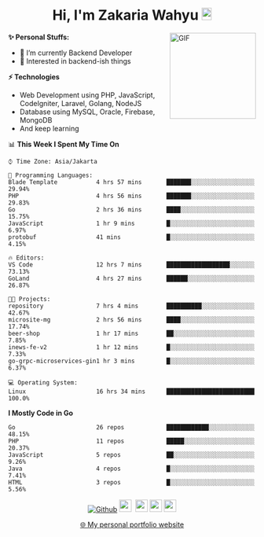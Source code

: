 <h1 align="center">Hi, I'm Zakaria Wahyu <img src="https://github.com/TheDudeThatCode/TheDudeThatCode/blob/master/Assets/Hi.gif" width="20px" height="25px"></h1>

<img align="right" alt="GIF" height="175px" src="https://www.nayakapratama.co.id/wp-content/uploads/2019/07/Website-Maintenance.gif" />

**✨ Personal Stuffs:**
- 🔭 I’m currently Backend Developer
- 🌱 Interested in backend-ish things

**⚡ Technologies**
- Web Development using PHP, JavaScript, CodeIgniter, Laravel, Golang, NodeJS
- Database using MySQL, Oracle, Firebase, MongoDB
- And keep learning

<!--START_SECTION:waka-->
📊 **This Week I Spent My Time On** 

```text
⌚︎ Time Zone: Asia/Jakarta

💬 Programming Languages: 
Blade Template           4 hrs 57 mins       ███████░░░░░░░░░░░░░░░░░░   29.94% 
PHP                      4 hrs 56 mins       ███████░░░░░░░░░░░░░░░░░░   29.83% 
Go                       2 hrs 36 mins       ████░░░░░░░░░░░░░░░░░░░░░   15.75% 
JavaScript               1 hr 9 mins         █░░░░░░░░░░░░░░░░░░░░░░░░   6.97% 
protobuf                 41 mins             █░░░░░░░░░░░░░░░░░░░░░░░░   4.15%

🔥 Editors: 
VS Code                  12 hrs 7 mins       ██████████████████░░░░░░░   73.13% 
GoLand                   4 hrs 27 mins       ██████░░░░░░░░░░░░░░░░░░░   26.87%

🐱‍💻 Projects: 
repository               7 hrs 4 mins        ██████████░░░░░░░░░░░░░░░   42.67% 
microsite-mg             2 hrs 56 mins       ████░░░░░░░░░░░░░░░░░░░░░   17.74% 
beer-shop                1 hr 17 mins        ██░░░░░░░░░░░░░░░░░░░░░░░   7.85% 
inews-fe-v2              1 hr 12 mins        █░░░░░░░░░░░░░░░░░░░░░░░░   7.33% 
go-grpc-microservices-gin1 hr 3 mins         █░░░░░░░░░░░░░░░░░░░░░░░░   6.37%

💻 Operating System: 
Linux                    16 hrs 34 mins      █████████████████████████   100.0%

```

**I Mostly Code in Go** 

```text
Go                       26 repos            ████████████░░░░░░░░░░░░░   48.15% 
PHP                      11 repos            █████░░░░░░░░░░░░░░░░░░░░   20.37% 
JavaScript               5 repos             ██░░░░░░░░░░░░░░░░░░░░░░░   9.26% 
Java                     4 repos             █░░░░░░░░░░░░░░░░░░░░░░░░   7.41% 
HTML                     3 repos             █░░░░░░░░░░░░░░░░░░░░░░░░   5.56%

```



<!--END_SECTION:waka-->

<p align="center">
<a href="https://github.com/zakariawahyu" target="_blank"><img alt="Github" src="https://img.shields.io/badge/GitHub-%2312100E.svg?&style=for-the-badge&logo=Github&logoColor=white" /></a>
<a href="https://www.twitter.com/_zakariawahyu"><img src="https://img.shields.io/badge/twitter-%231DA1F2.svg?&style=for-the-badge&logo=twitter&logoColor=white" height=25></a> 
<a href="https://www.linkedin.com/in/zakariawahyu"><img src="https://img.shields.io/badge/linkedin-%230077B5.svg?&style=for-the-badge&logo=linkedin&logoColor=white" height=25></a> 
<a href="https://www.instagram.com/_zakariawahyu"><img src="https://img.shields.io/badge/instagram-%23E4405F.svg?&style=for-the-badge&logo=instagram&logoColor=white" height=25></a>
<a href="https://medium.com/@zakariawahyu"><img src="https://img.shields.io/badge/Medium-12100E?style=for-the-badge&logo=medium&logoColor=white" height=25></a>
</p>
<p align="center"><a href="https://www.zakariawahyu.com" target="_blank">🌐 My personal portfolio website</a></p>
